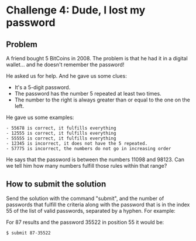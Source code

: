 # Challenge 4: Dude, I lost my password

## Problem

A friend bought 5 BitCoins in 2008. The problem is that he had it in a digital wallet... and he doesn't remember the password!

He asked us for help. And he gave us some clues:

- It's a 5-digit password.
- The password has the number 5 repeated at least two times.
- The number to the right is always greater than or equal to the one on the left.

He gave us some examples:

    - 55678 is correct, it fulfills everything
    - 12555 is correct, it fulfills everything
    - 55555 is correct, it fulfills everything
    - 12345 is incorrect, it does not have the 5 repeated.
    - 57775 is incorrect, the numbers do not go in increasing order

He says that the password is between the numbers 11098 and 98123. Can we tell him how many numbers fulfill those rules within that range?

## How to submit the solution

Send the solution with the command "submit", and the number of passwords that fulfill the criteria along with the password that is in the index 55 of the list of valid passwords, separated by a hyphen. For example:

For 87 results and the password 35522 in position 55 it would be:

    $ submit 87-35522